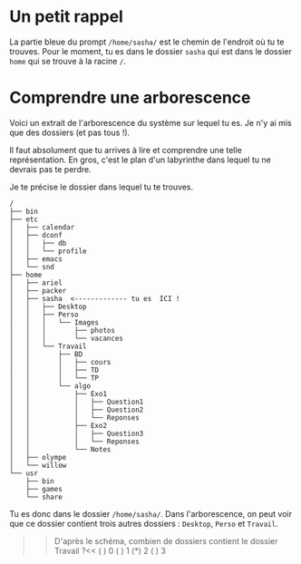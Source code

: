 # Un petit rappel

La partie bleue du prompt `/home/sasha/` est le chemin de l'endroit où tu te trouves. Pour le moment, tu es dans le dossier `sasha` qui est dans le dossier `home` qui se trouve à la racine `/`.


# Comprendre une arborescence

Voici un extrait de l'arborescence du système sur lequel tu es. Je n'y ai mis que des dossiers (et pas tous !).

Il faut absolument que tu arrives à lire et comprendre une telle représentation.
En gros, c'est le plan d'un labyrinthe dans lequel tu ne devrais pas te perdre.

Je te précise le dossier dans lequel tu te trouves.

```
/
├── bin
├── etc
│   ├── calendar
│   ├── dconf
│   │   ├── db
│   │   └── profile
│   ├── emacs
│   └── snd
├── home
│   ├── ariel
│   ├── packer
│   ├── sasha  <------------- tu es  ICI !
│   │   ├── Desktop
│   │   ├── Perso
│   │   │   └── Images
│   │   │       ├── photos
│   │   │       └── vacances
│   │   └── Travail
│   │       ├── BD
│   │       │   ├── cours
│   │       │   ├── TD
│   │       │   └── TP
│   │       └── algo
│   │           ├── Exo1
│   │           │   ├── Question1
│   │           │   ├── Question2
│   │           │   └── Reponses
│   │           ├── Exo2
│   │           │   ├── Question3
│   │           │   └── Reponses
│   │           └── Notes
│   ├── olympe
│   └── willow
└── usr
    ├── bin
    ├── games
    └── share
``` 

Tu es donc dans le dossier `/home/sasha/`.
Dans l'arborescence, on peut voir que ce dossier contient trois autres dossiers : `Desktop`, `Perso` et `Travail`.

>> D'après le schéma, combien de dossiers contient le dossier Travail ?<<
( ) 0
( ) 1
(*) 2
( ) 3



